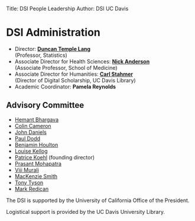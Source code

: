 ﻿Title: DSI People Leadership
Author: DSI UC Davis

# DSI Administration

* Director: __[Duncan Temple Lang][]__  
  (Professor, Statistics)
* Associate Director for Health Sciences: __[Nick Anderson][]__  
  (Associate Professor, School of Medicine)
* Associate Director for Humanities: __[Carl Stahmer][]__  
  (Director of Digital Scholarship, UC Davis Library)
* Academic Coordinator: __Pamela Reynolds__

[Duncan Temple Lang]: http://www.stat.ucdavis.edu/~duncan
[Nick Anderson]: http://www.ucdmc.ucdavis.edu/publish/providerbio/search/11634
[Carl Stahmer]: http://www.carlstahmer.com/


## Advisory Committee

* [Hemant Bhargava](http://gsm.ucdavis.edu/faculty/hemant-bhargava)
* [Colin Cameron](http://cameron.econ.ucdavis.edu/)
* [John Daniels](http://socialscience.ucdavis.edu/about-iss/people/john-daniels-ssds-statistical-programming-consultant)
* [Paul Dodd](http://research.ucdavis.edu/about-us/or-leadership/#avcirsi)
* [Benjamin Houlton](http://houlton.lawr.ucdavis.edu/)
* [Louise Kellog](http://geology.ucdavis.edu/people/faculty/kellogg.php)
* [Patrice Koehl](http://www.cs.ucdavis.edu/~koehl/) (founding director)
* [Prasant Mohapatra](http://web.cs.ucdavis.edu/~prasant/)
* [Viji Murali](http://vpiet.ucdavis.edu/)
* [MacKenzie Smith](http://www.lib.ucdavis.edu/ul/about/meetnewul.php)
* [Tony Tyson](http://tyson.ucdavis.edu/)
* [Mark Redican](http://dsi.ucdavis.edu/)


The DSI is supported by the University of California Office of the President.

Logistical support is provided by the UC Davis University Library.

